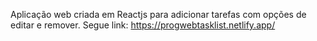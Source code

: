 Aplicação web criada em Reactjs para adicionar tarefas com opções de editar e remover. Segue link: https://progwebtasklist.netlify.app/
